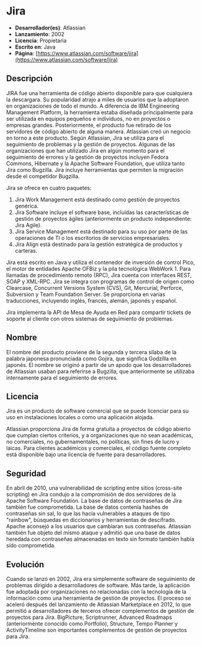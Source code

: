 # Jira

- **Desarrollador(es)**: Atlassian
- **Lanzamiento**: 2002
- **Licencia**: Propietaria
- **Escrito en**: Java
- **Página**: [https://www.atlassian.com/software/jira](https://www.atlassian.com/software/jira)

## Descripción

JIRA fue una herramienta de código abierto disponible para que cualquiera la descargara. Su popularidad atrajo a miles de usuarios que la adoptaron en organizaciones de todo el mundo. A diferencia de IBM Engineering Management Platform, la herramienta estaba diseñada principalmente para ser utilizada en equipos pequeños e individuos, no en proyectos o empresas grandes. Posteriormente, el producto fue retirado de los servidores de código abierto de alguna manera. Atlassian creó un negocio en torno a este producto. Según Atlassian, Jira se utiliza para el seguimiento de problemas y la gestión de proyectos. Algunas de las organizaciones que han utilizado Jira en algún momento para el seguimiento de errores y la gestión de proyectos incluyen Fedora Commons, Hibernate y la Apache Software Foundation, que utiliza tanto Jira como Bugzilla. Jira incluye herramientas que permiten la migración desde el competidor Bugzilla.

Jira se ofrece en cuatro paquetes:

1. Jira Work Management está destinado como gestión de proyectos genérica.
2. Jira Software incluye el software base, incluidas las características de gestión de proyectos ágiles (anteriormente un producto independiente: Jira Agile).
3. Jira Service Management está destinado para su uso por parte de las operaciones de TI o los escritorios de servicios empresariales.
4. Jira Align está destinado para la gestión estratégica de productos y carteras.

Jira está escrito en Java y utiliza el contenedor de inversión de control Pico, el motor de entidades Apache OFBiz y la pila tecnológica WebWork 1. Para llamadas de procedimiento remoto (RPC), Jira cuenta con interfaces REST, SOAP y XML-RPC. Jira se integra con programas de control de origen como Clearcase, Concurrent Versions System (CVS), Git, Mercurial, Perforce, Subversion y Team Foundation Server. Se proporciona en varias traducciones, incluyendo inglés, francés, alemán, japonés y español.

Jira implementa la API de Mesa de Ayuda en Red para compartir tickets de soporte al cliente con otros sistemas de seguimiento de problemas.

## Nombre

El nombre del producto proviene de la segunda y tercera sílaba de la palabra japonesa pronunciada como Gojira, que significa Godzilla en japonés. El nombre se originó a partir de un apodo que los desarrolladores de Atlassian usaban para referirse a Bugzilla, que anteriormente se utilizaba internamente para el seguimiento de errores.

## Licencia

Jira es un producto de software comercial que se puede licenciar para su uso en instalaciones locales o como una aplicación alojada.

Atlassian proporciona Jira de forma gratuita a proyectos de código abierto que cumplan ciertos criterios, y a organizaciones que no sean académicas, no comerciales, no gubernamentales, no políticas, sin fines de lucro y laicas. Para clientes académicos y comerciales, el código fuente completo está disponible bajo una licencia de fuente para desarrolladores.

## Seguridad

En abril de 2010, una vulnerabilidad de scripting entre sitios (cross-site scripting) en Jira condujo a la compromisión de dos servidores de la Apache Software Foundation. La base de datos de contraseñas de Jira también fue comprometida. La base de datos contenía hashes de contraseñas sin sal, lo que las hacía vulnerables a ataques de tipo "rainbow", búsquedas en diccionarios y herramientas de descifrado. Apache aconsejó a los usuarios que cambiaran sus contraseñas. Atlassian también fue objeto del mismo ataque y admitió que una base de datos heredada con contraseñas almacenadas en texto sin formato también había sido comprometida.

## Evolución

Cuando se lanzó en 2002, Jira era simplemente software de seguimiento de problemas dirigido a desarrolladores de software. Más tarde, la aplicación fue adoptada por organizaciones no relacionadas con la tecnología de la información como una herramienta de gestión de proyectos. El proceso se aceleró después del lanzamiento de Atlassian Marketplace en 2012, lo que permitió a desarrolladores de terceros ofrecer complementos de gestión de proyectos para Jira. BigPicture, Scriptrunner, Advanced Roadmaps (anteriormente conocido como Portfolio), Structure, Tempo Planner y ActivityTimeline son importantes complementos de gestión de proyectos para Jira.
